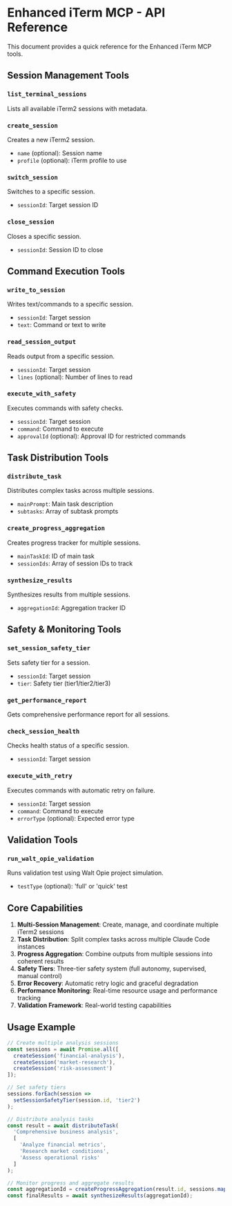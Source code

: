 # Enhanced iTerm MCP - API Reference

This document provides a quick reference for the Enhanced iTerm MCP tools.

## Session Management Tools

### `list_terminal_sessions`
Lists all available iTerm2 sessions with metadata.

### `create_session`
Creates a new iTerm2 session.
- `name` (optional): Session name
- `profile` (optional): iTerm profile to use

### `switch_session`
Switches to a specific session.
- `sessionId`: Target session ID

### `close_session` 
Closes a specific session.
- `sessionId`: Session ID to close

## Command Execution Tools

### `write_to_session`
Writes text/commands to a specific session.
- `sessionId`: Target session
- `text`: Command or text to write

### `read_session_output`
Reads output from a specific session.
- `sessionId`: Target session
- `lines` (optional): Number of lines to read

### `execute_with_safety`
Executes commands with safety checks.
- `sessionId`: Target session
- `command`: Command to execute
- `approvalId` (optional): Approval ID for restricted commands

## Task Distribution Tools

### `distribute_task`
Distributes complex tasks across multiple sessions.
- `mainPrompt`: Main task description
- `subtasks`: Array of subtask prompts

### `create_progress_aggregation`
Creates progress tracker for multiple sessions.
- `mainTaskId`: ID of main task
- `sessionIds`: Array of session IDs to track

### `synthesize_results`
Synthesizes results from multiple sessions.
- `aggregationId`: Aggregation tracker ID

## Safety & Monitoring Tools

### `set_session_safety_tier`
Sets safety tier for a session.
- `sessionId`: Target session
- `tier`: Safety tier (tier1/tier2/tier3)

### `get_performance_report`
Gets comprehensive performance report for all sessions.

### `check_session_health`
Checks health status of a specific session.
- `sessionId`: Target session

### `execute_with_retry`
Executes commands with automatic retry on failure.
- `sessionId`: Target session
- `command`: Command to execute
- `errorType` (optional): Expected error type

## Validation Tools

### `run_walt_opie_validation`
Runs validation test using Walt Opie project simulation.
- `testType` (optional): 'full' or 'quick' test

## Core Capabilities

1. **Multi-Session Management**: Create, manage, and coordinate multiple iTerm2 sessions
2. **Task Distribution**: Split complex tasks across multiple Claude Code instances
3. **Progress Aggregation**: Combine outputs from multiple sessions into coherent results
4. **Safety Tiers**: Three-tier safety system (full autonomy, supervised, manual control)
5. **Error Recovery**: Automatic retry logic and graceful degradation
6. **Performance Monitoring**: Real-time resource usage and performance tracking
7. **Validation Framework**: Real-world testing capabilities

## Usage Example

```typescript
// Create multiple analysis sessions
const sessions = await Promise.all([
  createSession('financial-analysis'),
  createSession('market-research'),
  createSession('risk-assessment')
]);

// Set safety tiers
sessions.forEach(session => 
  setSessionSafetyTier(session.id, 'tier2')
);

// Distribute analysis tasks
const result = await distributeTask(
  'Comprehensive business analysis',
  [
    'Analyze financial metrics',
    'Research market conditions', 
    'Assess operational risks'
  ]
);

// Monitor progress and aggregate results
const aggregationId = createProgressAggregation(result.id, sessions.map(s => s.id));
const finalResults = await synthesizeResults(aggregationId);
```